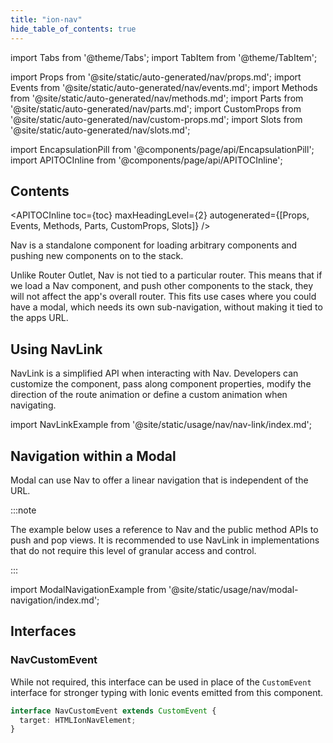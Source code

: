 ```yaml
---
title: "ion-nav"
hide_table_of_contents: true
---
```

import Tabs from '@theme/Tabs';
import TabItem from '@theme/TabItem';

import Props from '@site/static/auto-generated/nav/props.md';
import Events from '@site/static/auto-generated/nav/events.md';
import Methods from '@site/static/auto-generated/nav/methods.md';
import Parts from '@site/static/auto-generated/nav/parts.md';
import CustomProps from '@site/static/auto-generated/nav/custom-props.md';
import Slots from '@site/static/auto-generated/nav/slots.md';

<head>
  <title>ion-nav | Nav View Component for Ionic Framework Apps</title>
  <meta name="description" content="ion-nav is a standalone for loading arbitrary, and pushing new, components on to the stack. Loading Nav view, and pushing others, won't affect overall routers." />
</head>

import EncapsulationPill from '@components/page/api/EncapsulationPill';
import APITOCInline from '@components/page/api/APITOCInline';

<EncapsulationPill type="shadow" />

<h2 className="table-of-contents__title">Contents</h2>

<APITOCInline
  toc={toc}
  maxHeadingLevel={2}
  autogenerated={[Props, Events, Methods, Parts, CustomProps, Slots]}
/>



Nav is a standalone component for loading arbitrary components and pushing new components on to the stack.

Unlike Router Outlet, Nav is not tied to a particular router. This means that if we load a Nav component, and push other components to the stack, they will not affect the app's overall router. This fits use cases where you could have a modal, which needs its own sub-navigation, without making it tied to the apps URL.

## Using NavLink

NavLink is a simplified API when interacting with Nav. Developers can customize the component, pass along component properties, modify the direction of the route animation or define a custom animation when navigating. 

import NavLinkExample from '@site/static/usage/nav/nav-link/index.md';

<NavLinkExample />

## Navigation within a Modal

Modal can use Nav to offer a linear navigation that is independent of the URL.

:::note

The example below uses a reference to Nav and the public method APIs to push and pop views. It is recommended to use NavLink in implementations that do not require this level of granular access and control.

:::

import ModalNavigationExample from '@site/static/usage/nav/modal-navigation/index.md';

<ModalNavigationExample />

## Interfaces

### NavCustomEvent

While not required, this interface can be used in place of the `CustomEvent` interface for stronger typing with Ionic events emitted from this component.

```typescript
interface NavCustomEvent extends CustomEvent {
  target: HTMLIonNavElement;
}
```



<Props />
<Events />
<Methods />
<Parts />
<CustomProps />
<Slots />